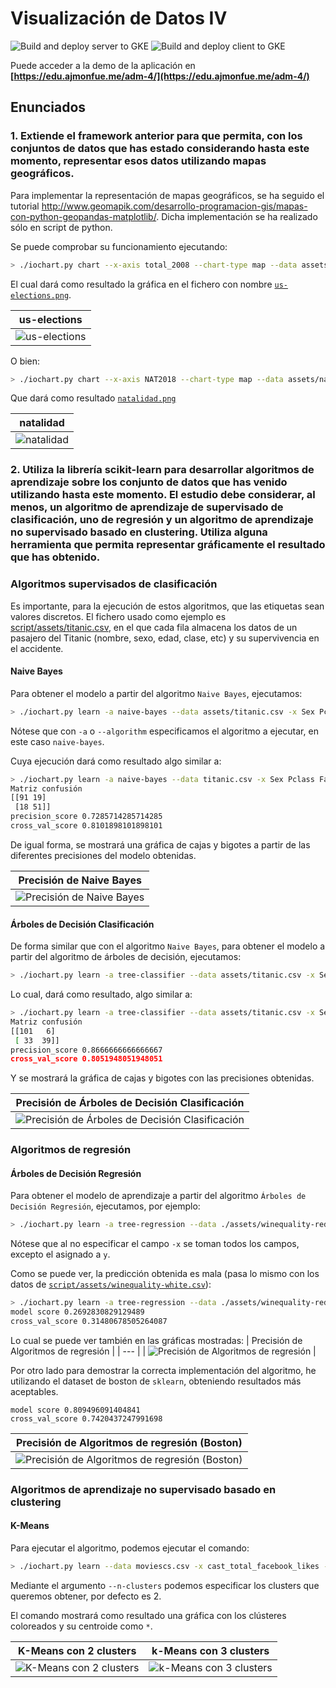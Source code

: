 # Visualización de Datos IV
![Build and deploy server to GKE](https://github.com/DiDream/adm-visualizacion-datos-iv/workflows/Build%20and%20deploy%20server%20to%20GKE/badge.svg)
![Build and deploy client to GKE](https://github.com/DiDream/adm-visualizacion-datos-iv/workflows/Build%20and%20deploy%20client%20to%20GKE/badge.svg)

Puede acceder a la demo de la aplicación en **[https://edu.ajmonfue.me/adm-4/](https://edu.ajmonfue.me/adm-4/)**

## Enunciados
### 1. Extiende el framework anterior para que permita, con los conjuntos de datos que has estado considerando hasta este momento, representar esos datos utilizando mapas geográficos.
Para implementar la representación de mapas geográficos, se ha seguido el tutorial http://www.geomapik.com/desarrollo-programacion-gis/mapas-con-python-geopandas-matplotlib/. Dicha implementación se ha realizado sólo en script de python.

Se puede comprobar su funcionamiento ejecutando:
```bash
> ./iochart.py chart --x-axis total_2008 --chart-type map --data assets/us-elections.geojson --chart-file-name us-elections
```
El cual dará como resultado la gráfica en el fichero con nombre [`us-elections.png`](assets/us-elections.png).

| us-elections |
| --- |
| ![us-elections](assets/us-elections.png) |

O bien:
```bash
> ./iochart.py chart --x-axis NAT2018 --chart-type map --data assets/natalidad.geojson --chart-file-name natalidad
```
Que dará como resultado [`natalidad.png`](assets/natalidad.png)

| natalidad |
| --- |
| ![natalidad](assets/natalidad.png) |


### 2. Utiliza la librería scikit-learn para desarrollar algoritmos de aprendizaje sobre los conjunto de datos que has venido utilizando hasta este momento. El estudio debe considerar, al menos, un algoritmo de aprendizaje de supervisado de clasificación, uno de regresión y un algoritmo de aprendizaje no supervisado basado en clustering. Utiliza alguna herramienta que permita representar gráficamente el resultado que has obtenido.

### Algoritmos supervisados de clasificación
Es importante, para la ejecución de estos algoritmos, que las etiquetas sean valores discretos. El fichero usado como ejemplo es [script/assets/titanic.csv](script/assets/titanic.csv), en el que cada fila almacena los datos de un pasajero del Titanic (nombre, sexo, edad, clase, etc) y su supervivencia en el accidente.

#### Naive Bayes
Para obtener el modelo a partir del algoritmo `Naive Bayes`, ejecutamos:
```bash
> ./iochart.py learn -a naive-bayes --data assets/titanic.csv -x Sex Pclass Fare Embarked -y Survived
```
Nótese que con `-a` o `--algorithm` especificamos el algoritmo a ejecutar, en este caso `naive-bayes`.

Cuya ejecución dará como resultado algo similar a:
```bash
> ./iochart.py learn -a naive-bayes --data titanic.csv -x Sex Pclass Fare Embarked -y Survived
Matriz confusión
[[91 19]
 [18 51]]
precision_score 0.7285714285714285
cross_val_score 0.8101898101898101
```

De igual forma, se mostrará una gráfica de cajas y bigotes a partir de las diferentes precisiones del modelo obtenidas.

| Precisión de Naive Bayes |
| --- |
| ![Precisión de Naive Bayes](assets/naive-bayes-score.png) |


#### Árboles de Decisión Clasificación
De forma similar que con el algoritmo `Naive Bayes`, para obtener el modelo a partir del algoritmo de árboles de decisión, ejecutamos:

```bash
> ./iochart.py learn -a tree-classifier --data assets/titanic.csv -x Sex Pclass Fare Embarked -y Survived
```

Lo cual, dará como resultado, algo similar a:
```bash
> ./iochart.py learn -a tree-classifier --data assets/titanic.csv -x Sex Pclass Fare Embarked -y Survived
Matriz confusión
[[101   6]
 [ 33  39]]
precision_score 0.8666666666666667
cross_val_score 0.8051948051948051
```

Y se mostrará la gráfica de cajas y bigotes con las precisiones obtenidas.

| Precisión de Árboles de Decisión Clasificación |
| --- |
| ![Precisión de Árboles de Decisión Clasificación](assets/decision-tree-classifier-score.png) |

### Algoritmos de regresión

#### Árboles de Decisión Regresión
Para obtener el modelo de aprendizaje a partir del algoritmo `Árboles de Decisión Regresión`, ejecutamos, por ejemplo:

```bash
> ./iochart.py learn -a tree-regression --data ./assets/winequality-red.csv -y quality
```
Nótese que al no especificar el campo `-x` se toman todos los campos, excepto el asignado a `y`.

Como se puede ver, la predicción obtenida es mala (pasa lo mismo con los datos de [`script/assets/winequality-white.csv`](script/assets/winequality-white.csv)):
```bash
> ./iochart.py learn -a tree-regression --data ./assets/winequality-red.csv  -y quality
model score 0.2692830829129489
cross_val_score 0.31480678505264087
```

Lo cual se puede ver también en las gráficas mostradas:
| Precisión de Algoritmos de regresión |
| --- |
| ![Precisión de Algoritmos de regresión](assets/winequality-red-score.png) |

Por otro lado para demostrar la correcta implementación del algoritmo, he utilizando el dataset de boston de `sklearn`, obteniendo resultados más aceptables.
```
model score 0.809496091404841
cross_val_score 0.7420437247991698
```

| Precisión de Algoritmos de regresión (Boston) |
| --- |
| ![Precisión de Algoritmos de regresión (Boston)](assets/boston-score.png) |

### Algoritmos de aprendizaje no supervisado basado en clustering
#### K-Means
Para ejecutar el algoritmo, podemos ejecutar el comando:
```bash
> ./iochart.py learn --data moviescs.csv -x cast_total_facebook_likes -y imdb_score --algorithm k-means
```
Mediante el argumento `--n-clusters` podemos especificar los clusters que queremos obtener, por defecto es 2.

El comando mostrará como resultado una gráfica con los clústeres coloreados y su centroide como `*`.

| K-Means con 2 clusters | k-Means con 3 clusters |
| --- | --- |
| ![K-Means con 2 clusters](assets/k-means-clusters-2.png) | ![k-Means con 3 clusters](assets/k-means-clusters-3.png) |